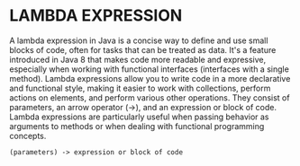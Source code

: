 # LAMBDA EXPRESSION

A lambda expression in Java is a concise way to define and use small blocks of code, often for tasks that can be treated as data. It's a feature introduced in Java 8 that makes code more readable and expressive, especially when working with functional interfaces (interfaces with a single method). Lambda expressions allow you to write code in a more declarative and functional style, making it easier to work with collections, perform actions on elements, and perform various other operations. They consist of parameters, an arrow operator (->), and an expression or block of code. Lambda expressions are particularly useful when passing behavior as arguments to methods or when dealing with functional programming concepts.

```(parameters) -> expression or block of code```
